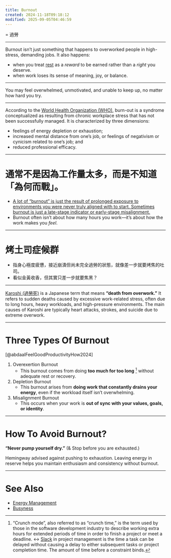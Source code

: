 ```yaml
---
title: Burnout
created: 2024-11-18T09:18:12
modified: 2025-09-05T04:46:59
---
```


= 過勞

---

Burnout isn’t just something that happens to overworked people in high-stress, demanding jobs. It also happens:

* when you treat [rest](rest,%20reset,%20relax,%20recharge.md) as a _reward_ to be earned rather than a _right_ you deserve.
* when work loses its sense of meaning, joy, or balance.

---

You may feel overwhelmed, unmotivated, and unable to keep up, no matter how hard you try.

---

According to the [World Health Organization (WHO)](https://www.who.int/news/item/28-05-2019-burn-out-an-occupational-phenomenon-international-classification-of-diseases), burn-out is a syndrome conceptualized as resulting from chronic workplace stress that has not been successfully managed. It is characterized by three dimensions:

* feelings of energy depletion or exhaustion;
* increased mental distance from one’s job, or feelings of negativism or cynicism related to one’s job; and
* reduced professional efficacy.

---

# 通常不是因為工作量太多，而是不知道「為何而戰」。

* [A lot of “burnout” is just the result of prolonged exposure to environments you were never truly aligned with to start. Sometimes burnout is just a late-stage indicator or early-stage misalignment.](https://x.com/anuatluru/status/1773520190543626340)
* Burnout often isn’t about how many hours you work—it’s about how the work makes you _feel_.

---

# 烤土司症候群

* 指身心極度疲憊，接近崩潰但尚未完全過勞的狀態，就像差一步就要烤焦的吐司。
* 看似金黃收香，但其實只差一步就要焦黑？

---

[Karoshi (過勞死)](https://www.google.com/search?q=Karoshi) is a Japanese term that means **“death from overwork.”** It refers to sudden deaths caused by excessive work-related stress, often due to long hours, heavy workloads, and high-pressure environments. The main causes of Karoshi are typically heart attacks, strokes, and suicide due to extreme overwork.

---

# Three Types Of Burnout

[@abdaalFeelGoodProductivityHow2024]

1. Overexertion Burnout
	* This burnout comes from doing **too much for too long** [^1] without adequate rest or recovery.
2. Depletion Burnout
	* This burnout arises from **doing work that constantly drains your energy**, even if the workload itself isn’t overwhelming.
3. Misalignment Burnout
	* This occurs when your work is **out of sync with your values, goals, or identity**.

---

# How To Avoid Burnout?

**“Never pump yourself dry.”** (& Stop before you are exhausted.)

Hemingway advised against pushing to exhaustion. Leaving energy in reserve helps you maintain enthusiasm and consistency without burnout.

---

# See Also

* [Energy Management](energy-management.md)
* [Busyness](busyness.md)

[^1]: “Crunch mode”, also referred to as “crunch time,” is the term used by those in the software development industry to describe working extra hours for extended periods of time in order to finish a project or meet a deadline. ↔ [Slack](slackness.md) in project management is the time a task can be delayed without causing a delay to either subsequent tasks or project completion time. The amount of time before a constraint binds.
